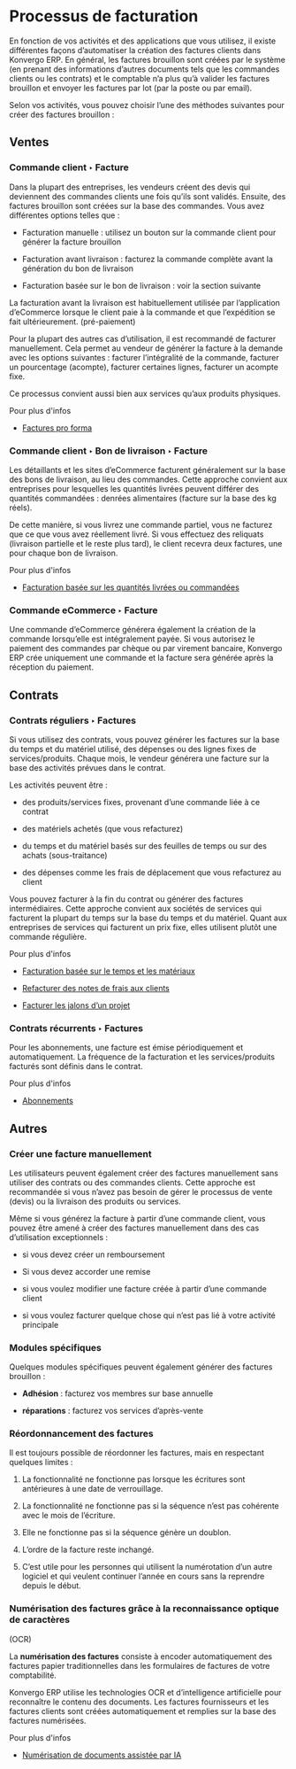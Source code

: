 # Processus de facturation

En fonction de vos activités et des applications que vous utilisez, il existe
différentes façons d’automatiser la création des factures clients dans Konvergo ERP.
En général, les factures brouillon sont créées par le système (en prenant des
informations d’autres documents tels que les commandes clients ou les
contrats) et le comptable n’a plus qu’à valider les factures brouillon et
envoyer les factures par lot (par la poste ou par email).

Selon vos activités, vous pouvez choisir l’une des méthodes suivantes pour
créer des factures brouillon :

## Ventes

### Commande client ‣ Facture

Dans la plupart des entreprises, les vendeurs créent des devis qui deviennent
des commandes clients une fois qu’ils sont validés. Ensuite, des factures
brouillon sont créées sur la base des commandes. Vous avez différentes options
telles que :

  * Facturation manuelle : utilisez un bouton sur la commande client pour générer la facture brouillon

  * Facturation avant livraison : facturez la commande complète avant la génération du bon de livraison

  * Facturation basée sur le bon de livraison : voir la section suivante

La facturation avant la livraison est habituellement utilisée par
l’application d’eCommerce lorsque le client paie à la commande et que
l’expédition se fait ultérieurement. (pré-paiement)

Pour la plupart des autres cas d’utilisation, il est recommandé de facturer
manuellement. Cela permet au vendeur de générer la facture à la demande avec
les options suivantes : facturer l’intégralité de la commande, facturer un
pourcentage (acompte), facturer certaines lignes, facturer un acompte fixe.

Ce processus convient aussi bien aux services qu’aux produits physiques.

<div class="alert alert-secondary">
<p class="alert-title">
Pour plus d'infos</p><ul>
<li><p><a href="../../../sales/sales/invoicing/proforma">Factures pro forma</a></p></li>
</ul>
</div>

### Commande client ‣ Bon de livraison ‣ Facture

Les détaillants et les sites d’eCommerce facturent généralement sur la base
des bons de livraison, au lieu des commandes. Cette approche convient aux
entreprises pour lesquelles les quantités livrées peuvent différer des
quantités commandées : denrées alimentaires (facture sur la base des kg
réels).

De cette manière, si vous livrez une commande partiel, vous ne facturez que ce
que vous avez réellement livré. Si vous effectuez des reliquats (livraison
partielle et le reste plus tard), le client recevra deux factures, une pour
chaque bon de livraison.

<div class="alert alert-secondary">
<p class="alert-title">
Pour plus d'infos</p><ul>
<li><p><a href="../../../sales/sales/invoicing/invoicing_policy">Facturation basée sur les quantités livrées ou commandées</a></p></li>
</ul>
</div>

### Commande eCommerce ‣ Facture

Une commande d’eCommerce générera également la création de la commande
lorsqu’elle est intégralement payée. Si vous autorisez le paiement des
commandes par chèque ou par virement bancaire, Konvergo ERP crée uniquement une
commande et la facture sera générée après la réception du paiement.

## Contrats

### Contrats réguliers ‣ Factures

Si vous utilisez des contrats, vous pouvez générer les factures sur la base du
temps et du matériel utilisé, des dépenses ou des lignes fixes de
services/produits. Chaque mois, le vendeur générera une facture sur la base
des activités prévues dans le contrat.

Les activités peuvent être :

  * des produits/services fixes, provenant d’une commande liée à ce contrat

  * des matériels achetés (que vous refacturez)

  * du temps et du matériel basés sur des feuilles de temps ou sur des achats (sous-traitance)

  * des dépenses comme les frais de déplacement que vous refacturez au client

Vous pouvez facturer à la fin du contrat ou générer des factures
intermédiaires. Cette approche convient aux sociétés de services qui facturent
la plupart du temps sur la base du temps et du matériel. Quant aux entreprises
de services qui facturent un prix fixe, elles utilisent plutôt une commande
régulière.

<div class="alert alert-secondary">
<p class="alert-title">
Pour plus d'infos</p><ul>
<li><p><a href="../../../sales/sales/invoicing/time_materials">Facturation basée sur le temps et les matériaux</a></p></li>
<li><p><a href="../../../sales/sales/invoicing/expense">Refacturer des notes de frais aux clients</a></p></li>
<li><p><a href="../../../sales/sales/invoicing/milestone">Facturer les jalons d’un projet</a></p></li>
</ul>
</div>

### Contrats récurrents ‣ Factures

Pour les abonnements, une facture est émise périodiquement et automatiquement.
La fréquence de la facturation et les services/produits facturés sont définis
dans le contrat.

<div class="alert alert-secondary">
<p class="alert-title">
Pour plus d'infos</p><ul>
<li><p><a href="../../../sales/subscriptions">Abonnements</a></p></li>
</ul>
</div>

## Autres

### Créer une facture manuellement

Les utilisateurs peuvent également créer des factures manuellement sans
utiliser des contrats ou des commandes clients. Cette approche est recommandée
si vous n’avez pas besoin de gérer le processus de vente (devis) ou la
livraison des produits ou services.

Même si vous générez la facture à partir d’une commande client, vous pouvez
être amené à créer des factures manuellement dans des cas d’utilisation
exceptionnels :

  * si vous devez créer un remboursement

  * Si vous devez accorder une remise

  * si vous voulez modifier une facture créée à partir d’une commande client

  * si vous voulez facturer quelque chose qui n’est pas lié à votre activité principale

### Modules spécifiques

Quelques modules spécifiques peuvent également générer des factures brouillon
:

  * **Adhésion** : facturez vos membres sur base annuelle

  * **réparations** : facturez vos services d’après-vente

### Réordonnancement des factures

Il est toujours possible de réordonner les factures, mais en respectant
quelques limites :

  1. La fonctionnalité ne fonctionne pas lorsque les écritures sont antérieures à une date de verrouillage.

  2. La fonctionnalité ne fonctionne pas si la séquence n’est pas cohérente avec le mois de l’écriture.

  3. Elle ne fonctionne pas si la séquence génère un doublon.

  4. L’ordre de la facture reste inchangé.

  5. C’est utile pour les personnes qui utilisent la numérotation d’un autre logiciel et qui veulent continuer l’année en cours sans la reprendre depuis le début.

### Numérisation des factures grâce à la reconnaissance optique de caractères
(OCR)

La **numérisation des factures** consiste à encoder automatiquement des
factures papier traditionnelles dans les formulaires de factures de votre
comptabilité.

Konvergo ERP utilise les technologies OCR et d’intelligence artificielle pour
reconnaître le contenu des documents. Les factures fournisseurs et les
factures clients sont créées automatiquement et remplies sur la base des
factures numérisées.

<div class="alert alert-secondary">
<p class="alert-title">
Pour plus d'infos</p><ul>
<li><p><a href="../vendor_bills/invoice_digitization">Numérisation de documents assistée par IA</a></p></li>
</ul>
</div>

